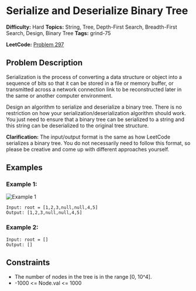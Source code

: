 # Serialize and Deserialize Binary Tree

**Difficulty:** Hard
**Topics:** String, Tree, Depth-First Search, Breadth-First Search, Design, Binary Tree
**Tags:** grind-75

**LeetCode:** [Problem 297](https://leetcode.com/problems/serialize-and-deserialize-binary-tree/description/)

## Problem Description

Serialization is the process of converting a data structure or object into a sequence of bits so that it can be stored in a file or memory buffer, or transmitted across a network connection link to be reconstructed later in the same or another computer environment.

Design an algorithm to serialize and deserialize a binary tree. There is no restriction on how your serialization/deserialization algorithm should work. You just need to ensure that a binary tree can be serialized to a string and this string can be deserialized to the original tree structure.

**Clarification:** The input/output format is the same as how LeetCode serializes a binary tree. You do not necessarily need to follow this format, so please be creative and come up with different approaches yourself.

## Examples

### Example 1:

![Example 1](https://assets.leetcode.com/uploads/2020/09/15/serdeser.jpg)

```
Input: root = [1,2,3,null,null,4,5]
Output: [1,2,3,null,null,4,5]
```

### Example 2:

```
Input: root = []
Output: []
```

## Constraints

- The number of nodes in the tree is in the range [0, 10^4].
- -1000 <= Node.val <= 1000
